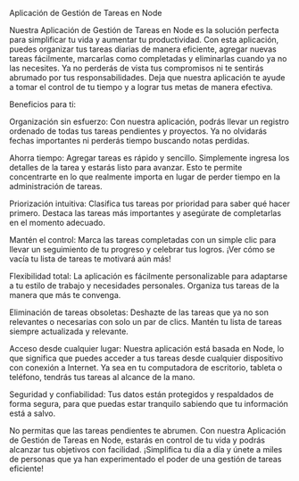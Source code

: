 Aplicación de Gestión de Tareas en Node

Nuestra Aplicación de Gestión de Tareas en Node es la solución perfecta para simplificar tu vida y aumentar tu productividad. Con esta aplicación, puedes organizar tus tareas diarias de manera eficiente, agregar nuevas tareas fácilmente, marcarlas como completadas y eliminarlas cuando ya no las necesites. Ya no perderás de vista tus compromisos ni te sentirás abrumado por tus responsabilidades. Deja que nuestra aplicación te ayude a tomar el control de tu tiempo y a lograr tus metas de manera efectiva.

Beneficios para ti:

Organización sin esfuerzo: Con nuestra aplicación, podrás llevar un registro ordenado de todas tus tareas pendientes y proyectos. Ya no olvidarás fechas importantes ni perderás tiempo buscando notas perdidas.

Ahorra tiempo: Agregar tareas es rápido y sencillo. Simplemente ingresa los detalles de la tarea y estarás listo para avanzar. Esto te permite concentrarte en lo que realmente importa en lugar de perder tiempo en la administración de tareas.

Priorización intuitiva: Clasifica tus tareas por prioridad para saber qué hacer primero. Destaca las tareas más importantes y asegúrate de completarlas en el momento adecuado.

Mantén el control: Marca las tareas completadas con un simple clic para llevar un seguimiento de tu progreso y celebrar tus logros. ¡Ver cómo se vacía tu lista de tareas te motivará aún más!

Flexibilidad total: La aplicación es fácilmente personalizable para adaptarse a tu estilo de trabajo y necesidades personales. Organiza tus tareas de la manera que más te convenga.

Eliminación de tareas obsoletas: Deshazte de las tareas que ya no son relevantes o necesarias con solo un par de clics. Mantén tu lista de tareas siempre actualizada y relevante.

Acceso desde cualquier lugar: Nuestra aplicación está basada en Node, lo que significa que puedes acceder a tus tareas desde cualquier dispositivo con conexión a Internet. Ya sea en tu computadora de escritorio, tableta o teléfono, tendrás tus tareas al alcance de la mano.

Seguridad y confiabilidad: Tus datos están protegidos y respaldados de forma segura, para que puedas estar tranquilo sabiendo que tu información está a salvo.

No permitas que las tareas pendientes te abrumen. Con nuestra Aplicación de Gestión de Tareas en Node, estarás en control de tu vida y podrás alcanzar tus objetivos con facilidad. ¡Simplifica tu día a día y únete a miles de personas que ya han experimentado el poder de una gestión de tareas eficiente!